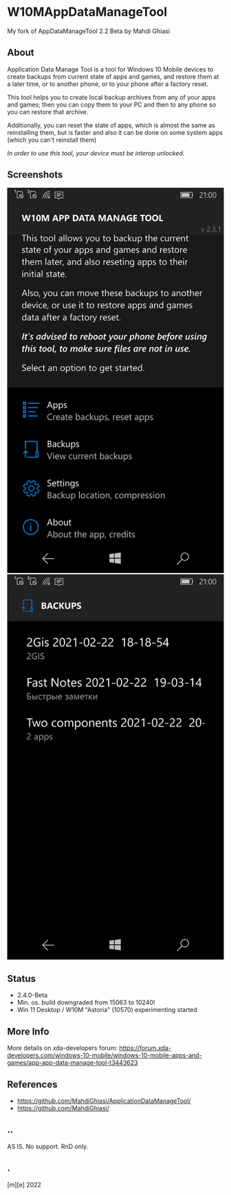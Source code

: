 # W10MAppDataManageTool 

My fork of AppDataManageTool 2.2 Beta by Mahdi Ghiasi

## About 
Application Data Manage Tool is a tool for Windows 10 Mobile devices to create backups from current state of apps 
and games, and restore them at a later time, or to another phone, or to your phone after a factory reset.

This tool helps you to create local backup archives from any of your apps and games; 
then you can copy them to your PC and then to any phone so you can restore that archive.

Additionally, you can reset the state of apps, which is almost the same as reinstalling them, but is faster  and also it can be done on some system apps (which you can't reinstall them)

*In order to use this tool, your device must be interop unlocked.*

## Screenshots
![screenshot1](Images/shot1.png)
![screenshot2](Images/shot2.png)


## Status
- 2.4.0-Beta
- Min. os. build downgraded from 15063 to 10240!
- Win 11 Desktop / W10M "Astoria" (10570) experimenting started

## More Info

More details on xda-developers forum: 
https://forum.xda-developers.com/windows-10-mobile/windows-10-mobile-apps-and-games/app-app-data-manage-tool-t3443623

## References
- https://github.com/MahdiGhiasi/ApplicationDataManageTool/
- https://github.com/MahdiGhiasi/

## ..
AS IS. No support. RnD only.

## .
[m][e] 2022 
